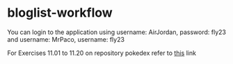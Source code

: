 # bloglist-workflow
You can login to the application using username: AirJordan, password: fly23 and username: MrPaco, username: fly23

For Exercises 11.01 to 11.20 on repository pokedex refer to [this](https://github.com/PacoZG/full-stack-open-pokedex) link